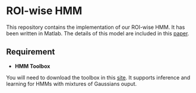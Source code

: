 # ROI-wise HMM

This repository contains the implementation of our ROI-wise HMM. It has been written in Matlab. The details of this model are included in this [paper](http://www.sciencedirect.com/science/article/pii/S1053811918308280).


## Requirement

* **HMM Toolbox**

You will need to download the toolbox in this [site](https://www.cs.ubc.ca/~murphyk/Software/HMM/hmm.html). It supports inference and learning for HMMs with mixtures of Gaussians ouput.
